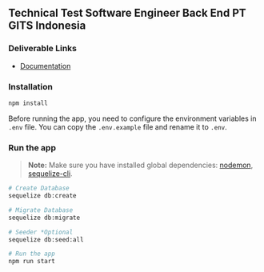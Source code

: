 ## Technical Test Software Engineer Back End PT GITS Indonesia

### Deliverable Links
- [Documentation](https://documenter.getpostman.com/view/15801526/2s946pZUMM)

### Installation
```bash
npm install
```

Before running the app, you need to configure the environment variables in ```.env``` file. You can copy the ```.env.example``` file and rename it to ```.env```.


### Run the app
> **Note:** Make sure you have installed global dependencies: [nodemon](https://www.npmjs.com/package/nodemon), [sequelize-cli](https://www.npmjs.com/package/sequelize-cli).

```bash
# Create Database
sequelize db:create

# Migrate Database
sequelize db:migrate

# Seeder *Optional
sequelize db:seed:all

# Run the app
npm run start
```
